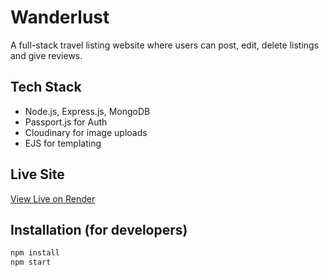# Wanderlust

A full-stack travel listing website where users can post, edit, delete listings and give reviews.

## Tech Stack
- Node.js, Express.js, MongoDB
- Passport.js for Auth
- Cloudinary for image uploads
- EJS for templating

## Live Site
[View Live on Render](https://wanderlust-y24s.onrender.com/listings)

## Installation (for developers)
```bash
npm install
npm start
